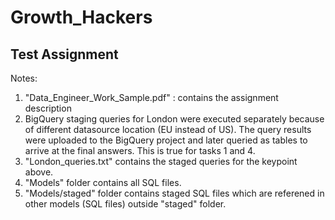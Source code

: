 # Growth_Hackers

## Test Assignment

Notes: 
1. "Data_Engineer_Work_Sample.pdf" : contains the assignment description
2. BigQuery staging queries for London were executed separately because of different datasource location (EU instead of US). The query results were uploaded to the BigQuery project and later queried as tables to arrive at the final answers. This is true for tasks 1 and 4. 
3. "London_queries.txt" contains the staged queries for the keypoint above.
4. "Models" folder contains all SQL files. 
5. "Models/staged" folder contains staged SQL files which are referened in other models (SQL files) outside "staged" folder.
